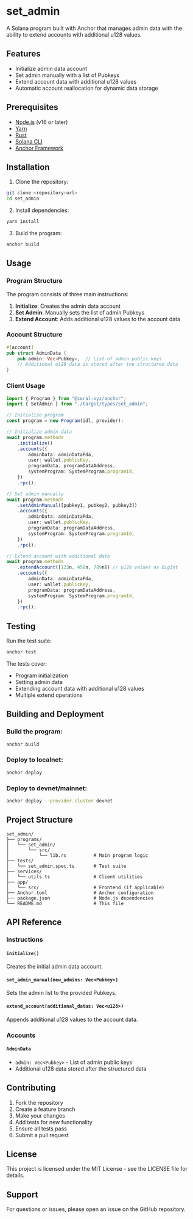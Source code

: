 # set_admin

A Solana program built with Anchor that manages admin data with the ability to extend accounts with additional u128 values.

## Features

- Initialize admin data account
- Set admin manually with a list of Pubkeys
- Extend account data with additional u128 values
- Automatic account reallocation for dynamic data storage

## Prerequisites

- [Node.js](https://nodejs.org/) (v16 or later)
- [Yarn](https://yarnpkg.com/)
- [Rust](https://rustup.rs/)
- [Solana CLI](https://docs.solana.com/cli/install-solana-cli-tools)
- [Anchor Framework](https://www.anchor-lang.com/docs/installation)

## Installation

1. Clone the repository:
```bash
git clone <repository-url>
cd set_admin
```

2. Install dependencies:
```bash
yarn install
```

3. Build the program:
```bash
anchor build
```

## Usage

### Program Structure

The program consists of three main instructions:

1. **Initialize**: Creates the admin data account
2. **Set Admin**: Manually sets the list of admin Pubkeys
3. **Extend Account**: Adds additional u128 values to the account data

### Account Structure

```rust
#[account]
pub struct AdminData {
    pub admin: Vec<Pubkey>,  // List of admin public keys
    // Additional u128 data is stored after the structured data
}
```

### Client Usage

```typescript
import { Program } from "@coral-xyz/anchor";
import { SetAdmin } from "./target/types/set_admin";

// Initialize program
const program = new Program(idl, provider);

// Initialize admin data
await program.methods
    .initialize()
    .accounts({
        adminData: adminDataPda,
        user: wallet.publicKey,
        programData: programDataAddress,
        systemProgram: SystemProgram.programId,
    })
    .rpc();

// Set admin manually
await program.methods
    .setAdminManual([pubkey1, pubkey2, pubkey3])
    .accounts({
        adminData: adminDataPda,
        user: wallet.publicKey,
        programData: programDataAddress,
        systemProgram: SystemProgram.programId,
    })
    .rpc();

// Extend account with additional data
await program.methods
    .extendAccount([123n, 456n, 789n]) // u128 values as BigInt
    .accounts({
        adminData: adminDataPda,
        user: wallet.publicKey,
        programData: programDataAddress,
        systemProgram: SystemProgram.programId,
    })
    .rpc();
```

## Testing

Run the test suite:

```bash
anchor test
```

The tests cover:
- Program initialization
- Setting admin data
- Extending account data with additional u128 values
- Multiple extend operations

## Building and Deployment

### Build the program:
```bash
anchor build
```

### Deploy to localnet:
```bash
anchor deploy
```

### Deploy to devnet/mainnet:
```bash
anchor deploy --provider.cluster devnet
```

## Project Structure

```
set_admin/
├── programs/
│   └── set_admin/
│       └── src/
│           └── lib.rs          # Main program logic
├── tests/
│   └── set_admin.spec.ts       # Test suite
├── services/
│   └── utils.ts                # Client utilities
├── app/
│   └── src/                    # Frontend (if applicable)
├── Anchor.toml                 # Anchor configuration
├── package.json                # Node.js dependencies
└── README.md                   # This file
```

## API Reference

### Instructions

#### `initialize()`
Creates the initial admin data account.

#### `set_admin_manual(new_admins: Vec<Pubkey>)`
Sets the admin list to the provided Pubkeys.

#### `extend_account(additional_datas: Vec<u128>)`
Appends additional u128 values to the account data.

### Accounts

#### `AdminData`
- `admin: Vec<Pubkey>` - List of admin public keys
- Additional u128 data stored after the structured data

## Contributing

1. Fork the repository
2. Create a feature branch
3. Make your changes
4. Add tests for new functionality
5. Ensure all tests pass
6. Submit a pull request

## License

This project is licensed under the MIT License - see the LICENSE file for details.

## Support

For questions or issues, please open an issue on the GitHub repository.
